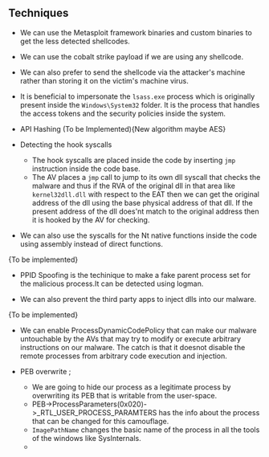 ## Techniques

- We can use the Metasploit framework binaries and custom binaries to get the less detected shellcodes.

- We can use the cobalt strike payload if we are using any shellcode.

- We can also prefer to send the shellcode via the attacker's machine rather than storing it on the victim's machine virus.

- It is beneficial to impersonate the `lsass.exe`  process which is originally present inside the `Windows\System32` folder. It is the process that handles the access tokens and the security policies inside the system.

- API Hashing (To be Implemented){New algorithm maybe AES}

- Detecting the hook syscalls
    - The hook syscalls are placed inside the code by inserting `jmp` instruction inside the code base.
    - The AV places a `jmp` call to jump to its own dll syscall that checks the malware and thus if the RVA of the original dll in that area like `kernel32dll.dll` with respect to the EAT then we can get the original address of the dll using the base physical address of that dll. If the present address of the dll does'nt match to the original address then it is hooked by the AV for checking.


- We can also use the syscalls for the Nt native functions inside the code using assembly instead of direct functions.

{To be implemented}
- PPID Spoofing is the techinique to make a fake parent process set for the malicious process.It can be detected using logman.

- We can also prevent the third party apps to inject dlls into our malware.

{To be implemented}
- We can enable ProcessDynamicCodePolicy that can make our malware untouchable by the AVs that may try to modify or execute arbitrary instructions on our malware. The catch is that it doesnot disable the remote processes from arbitrary code execution and injection.


- PEB overwrite ;
    - We are going to hide our process as a legitimate process by overwriting its PEB that is writable from the user-space.
    - PEB->ProcessParameters(0x020)->_RTL_USER_PROCESS_PARAMTERS has the info about the process that can be changed for this camouflage.
    - `ImagePathName` changes the basic name of the process in all the tools of the windows like SysInternals.
    - 

